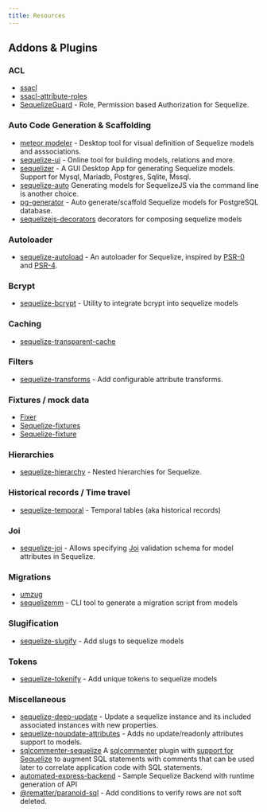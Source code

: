 ```yaml
---
title: Resources
---
```


## Addons & Plugins

### ACL

* [ssacl](https://github.com/pumpupapp/ssacl)
* [ssacl-attribute-roles](https://github.com/mickhansen/ssacl-attribute-roles)
* [SequelizeGuard](https://github.com/lotivo/sequelize-acl) - Role, Permission based Authorization for Sequelize.

### Auto Code Generation & Scaffolding

* [meteor modeler](https://www.datensen.com/) - Desktop tool for visual definition of Sequelize models and asssociations.
* [sequelize-ui](https://github.com/tomjschuster/sequelize-ui) - Online tool for building models, relations and more.
* [sequelizer](https://github.com/andyforever/sequelizer) - A GUI Desktop App for generating Sequelize models. Support for Mysql, Mariadb, Postgres, Sqlite, Mssql.
* [sequelize-auto](https://github.com/sequelize/sequelize-auto) Generating models for SequelizeJS via the command line is another choice.
* [pg-generator](https://www.pg-generator.com/builtin-templates/sequelize/) - Auto generate/scaffold Sequelize models for PostgreSQL database.
* [sequelizejs-decorators](https://www.npmjs.com/package/sequelizejs-decorators) decorators for composing sequelize models

### Autoloader

* [sequelize-autoload](https://github.com/boxsnake-nodejs/sequelize-autoload) - An autoloader for Sequelize, inspired by [PSR-0](https://www.php-fig.org/psr/psr-0/) and [PSR-4](https://www.php-fig.org/psr/psr-4/).

### Bcrypt

* [sequelize-bcrypt](https://github.com/mattiamalonni/sequelize-bcrypt) - Utility to integrate bcrypt into sequelize models

### Caching

* [sequelize-transparent-cache](https://github.com/DanielHreben/sequelize-transparent-cache)

### Filters

* [sequelize-transforms](https://www.npmjs.com/package/sequelize-transforms) - Add configurable attribute transforms.

### Fixtures / mock data

* [Fixer](https://github.com/olalonde/fixer)
* [Sequelize-fixtures](https://github.com/domasx2/sequelize-fixtures)
* [Sequelize-fixture](https://github.com/xudejian/sequelize-fixture)

### Hierarchies

* [sequelize-hierarchy](https://www.npmjs.com/package/sequelize-hierarchy) - Nested hierarchies for Sequelize.

### Historical records / Time travel

* [sequelize-temporal](https://github.com/bonaval/sequelize-temporal) - Temporal tables (aka historical records)

### Joi

* [sequelize-joi](https://github.com/mattiamalonni/sequelize-joi) - Allows specifying [Joi](https://github.com/sideway/joi) validation schema for model attributes in Sequelize.

### Migrations

* [umzug](https://github.com/sequelize/umzug)
* [sequelizemm](https://github.com/hasinoorit/sequelizemm) - CLI tool to generate a migration script from models

### Slugification

* [sequelize-slugify](https://www.npmjs.com/package/sequelize-slugify) - Add slugs to sequelize models

### Tokens

* [sequelize-tokenify](https://github.com/pipll/sequelize-tokenify) - Add unique tokens to sequelize models

### Miscellaneous

* [sequelize-deep-update](https://www.npmjs.com/package/sequelize-deep-update) - Update a sequelize instance and its included associated instances with new properties.
* [sequelize-noupdate-attributes](https://www.npmjs.com/package/sequelize-noupdate-attributes) - Adds no update/readonly attributes support to models.
* [sqlcommenter-sequelize](https://github.com/google/sqlcommenter/tree/master/nodejs/sqlcommenter-nodejs/packages/sqlcommenter-sequelize) A [sqlcommenter](https://google.github.io/sqlcommenter/) plugin with [support for Sequelize](https://google.github.io/sqlcommenter/node/sequelize/) to augment SQL statements with comments that can be used later to correlate application code with SQL statements.
* [automated-express-backend](https://github.com/ruyd/automated-express-backend) - Sample Sequelize Backend with runtime generation of API
* [@rematter/paranoid-sql](https://www.npmjs.com/package/@rematter/paranoid-sql) - Add conditions to verify rows are not soft deleted.
